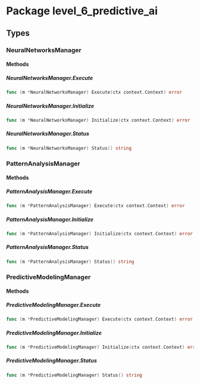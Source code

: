 # Package level_6_predictive_ai

## Types

### NeuralNetworksManager

#### Methods

##### NeuralNetworksManager.Execute

```go
func (m *NeuralNetworksManager) Execute(ctx context.Context) error
```

##### NeuralNetworksManager.Initialize

```go
func (m *NeuralNetworksManager) Initialize(ctx context.Context) error
```

##### NeuralNetworksManager.Status

```go
func (m *NeuralNetworksManager) Status() string
```

### PatternAnalysisManager

#### Methods

##### PatternAnalysisManager.Execute

```go
func (m *PatternAnalysisManager) Execute(ctx context.Context) error
```

##### PatternAnalysisManager.Initialize

```go
func (m *PatternAnalysisManager) Initialize(ctx context.Context) error
```

##### PatternAnalysisManager.Status

```go
func (m *PatternAnalysisManager) Status() string
```

### PredictiveModelingManager

#### Methods

##### PredictiveModelingManager.Execute

```go
func (m *PredictiveModelingManager) Execute(ctx context.Context) error
```

##### PredictiveModelingManager.Initialize

```go
func (m *PredictiveModelingManager) Initialize(ctx context.Context) error
```

##### PredictiveModelingManager.Status

```go
func (m *PredictiveModelingManager) Status() string
```

